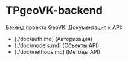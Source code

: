 # TPgeoVK-backend
Бэкенд проекта GeoVK.
Документация к API:
 - [./doc/auth.md] (Авторизация)
 - [./doc/models.md] (Объекты API)
 - [./doc/methods.md] (Методы API)